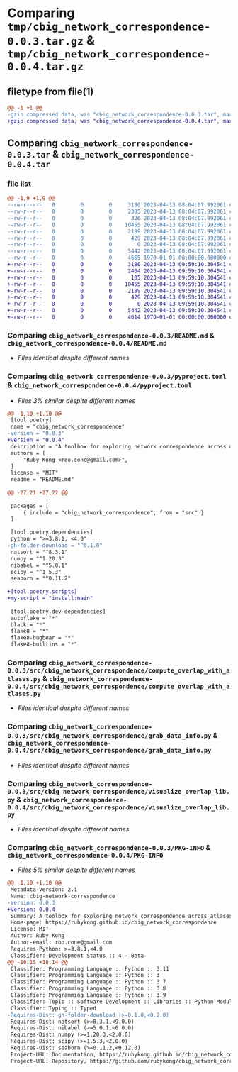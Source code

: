 # Comparing `tmp/cbig_network_correspondence-0.0.3.tar.gz` & `tmp/cbig_network_correspondence-0.0.4.tar.gz`

## filetype from file(1)

```diff
@@ -1 +1 @@
-gzip compressed data, was "cbig_network_correspondence-0.0.3.tar", max compression
+gzip compressed data, was "cbig_network_correspondence-0.0.4.tar", max compression
```

## Comparing `cbig_network_correspondence-0.0.3.tar` & `cbig_network_correspondence-0.0.4.tar`

### file list

```diff
@@ -1,9 +1,9 @@
--rw-r--r--   0        0        0     3180 2023-04-13 08:04:07.992061 cbig_network_correspondence-0.0.3/README.md
--rw-r--r--   0        0        0     2385 2023-04-13 08:04:07.992061 cbig_network_correspondence-0.0.3/pyproject.toml
--rw-r--r--   0        0        0      326 2023-04-13 08:04:07.992061 cbig_network_correspondence-0.0.3/src/cbig_network_correspondence/__init__.py
--rw-r--r--   0        0        0    10455 2023-04-13 08:04:07.992061 cbig_network_correspondence-0.0.3/src/cbig_network_correspondence/compute_overlap_with_atlases.py
--rw-r--r--   0        0        0     2189 2023-04-13 08:04:07.992061 cbig_network_correspondence-0.0.3/src/cbig_network_correspondence/grab_data_info.py
--rw-r--r--   0        0        0      429 2023-04-13 08:04:07.992061 cbig_network_correspondence-0.0.3/src/cbig_network_correspondence/load_example.py
--rw-r--r--   0        0        0        0 2023-04-13 08:04:07.992061 cbig_network_correspondence-0.0.3/src/cbig_network_correspondence/py.typed
--rw-r--r--   0        0        0     5442 2023-04-13 08:04:07.992061 cbig_network_correspondence-0.0.3/src/cbig_network_correspondence/visualize_overlap_lib.py
--rw-r--r--   0        0        0     4665 1970-01-01 00:00:00.000000 cbig_network_correspondence-0.0.3/PKG-INFO
+-rw-r--r--   0        0        0     3180 2023-04-13 09:59:10.304541 cbig_network_correspondence-0.0.4/README.md
+-rw-r--r--   0        0        0     2404 2023-04-13 09:59:10.304541 cbig_network_correspondence-0.0.4/pyproject.toml
+-rw-r--r--   0        0        0      105 2023-04-13 09:59:10.304541 cbig_network_correspondence-0.0.4/src/cbig_network_correspondence/__init__.py
+-rw-r--r--   0        0        0    10455 2023-04-13 09:59:10.304541 cbig_network_correspondence-0.0.4/src/cbig_network_correspondence/compute_overlap_with_atlases.py
+-rw-r--r--   0        0        0     2189 2023-04-13 09:59:10.304541 cbig_network_correspondence-0.0.4/src/cbig_network_correspondence/grab_data_info.py
+-rw-r--r--   0        0        0      429 2023-04-13 09:59:10.304541 cbig_network_correspondence-0.0.4/src/cbig_network_correspondence/load_example.py
+-rw-r--r--   0        0        0        0 2023-04-13 09:59:10.304541 cbig_network_correspondence-0.0.4/src/cbig_network_correspondence/py.typed
+-rw-r--r--   0        0        0     5442 2023-04-13 09:59:10.304541 cbig_network_correspondence-0.0.4/src/cbig_network_correspondence/visualize_overlap_lib.py
+-rw-r--r--   0        0        0     4614 1970-01-01 00:00:00.000000 cbig_network_correspondence-0.0.4/PKG-INFO
```

### Comparing `cbig_network_correspondence-0.0.3/README.md` & `cbig_network_correspondence-0.0.4/README.md`

 * *Files identical despite different names*

### Comparing `cbig_network_correspondence-0.0.3/pyproject.toml` & `cbig_network_correspondence-0.0.4/pyproject.toml`

 * *Files 3% similar despite different names*

```diff
@@ -1,10 +1,10 @@
 [tool.poetry]
 name = "cbig_network_correspondence"
-version = "0.0.3"
+version = "0.0.4"
 description = "A toolbox for exploring network correspondence across atlases"
 authors = [
     "Ruby Kong <roo.cone@gmail.com>",
 ]
 license = "MIT"
 readme = "README.md"
 
@@ -27,21 +27,22 @@
 
 packages = [
     { include = "cbig_network_correspondence", from = "src" }
 ]
 
 [tool.poetry.dependencies]
 python = ">=3.8.1, <4.0"
-gh-folder-download = "^0.1.0"
 natsort = "^8.3.1"
 numpy = "^1.20.3"
 nibabel = "^5.0.1"
 scipy = "^1.5.3"
 seaborn = "^0.11.2"
 
+[tool.poetry.scripts]
+my-script = "install:main"
 
 [tool.poetry.dev-dependencies]
 autoflake = "*"
 black = "*"
 flake8 = "*"
 flake8-bugbear = "*"
 flake8-builtins = "*"
```

### Comparing `cbig_network_correspondence-0.0.3/src/cbig_network_correspondence/compute_overlap_with_atlases.py` & `cbig_network_correspondence-0.0.4/src/cbig_network_correspondence/compute_overlap_with_atlases.py`

 * *Files identical despite different names*

### Comparing `cbig_network_correspondence-0.0.3/src/cbig_network_correspondence/grab_data_info.py` & `cbig_network_correspondence-0.0.4/src/cbig_network_correspondence/grab_data_info.py`

 * *Files identical despite different names*

### Comparing `cbig_network_correspondence-0.0.3/src/cbig_network_correspondence/visualize_overlap_lib.py` & `cbig_network_correspondence-0.0.4/src/cbig_network_correspondence/visualize_overlap_lib.py`

 * *Files identical despite different names*

### Comparing `cbig_network_correspondence-0.0.3/PKG-INFO` & `cbig_network_correspondence-0.0.4/PKG-INFO`

 * *Files 5% similar despite different names*

```diff
@@ -1,10 +1,10 @@
 Metadata-Version: 2.1
 Name: cbig-network-correspondence
-Version: 0.0.3
+Version: 0.0.4
 Summary: A toolbox for exploring network correspondence across atlases
 Home-page: https://rubykong.github.io/cbig_network_correspondence
 License: MIT
 Author: Ruby Kong
 Author-email: roo.cone@gmail.com
 Requires-Python: >=3.8.1,<4.0
 Classifier: Development Status :: 4 - Beta
@@ -18,15 +18,14 @@
 Classifier: Programming Language :: Python :: 3.11
 Classifier: Programming Language :: Python :: 3
 Classifier: Programming Language :: Python :: 3.7
 Classifier: Programming Language :: Python :: 3.8
 Classifier: Programming Language :: Python :: 3.9
 Classifier: Topic :: Software Development :: Libraries :: Python Modules
 Classifier: Typing :: Typed
-Requires-Dist: gh-folder-download (>=0.1.0,<0.2.0)
 Requires-Dist: natsort (>=8.3.1,<9.0.0)
 Requires-Dist: nibabel (>=5.0.1,<6.0.0)
 Requires-Dist: numpy (>=1.20.3,<2.0.0)
 Requires-Dist: scipy (>=1.5.3,<2.0.0)
 Requires-Dist: seaborn (>=0.11.2,<0.12.0)
 Project-URL: Documentation, https://rubykong.github.io/cbig_network_correspondence
 Project-URL: Repository, https://github.com/rubykong/cbig_network_correspondence
```

